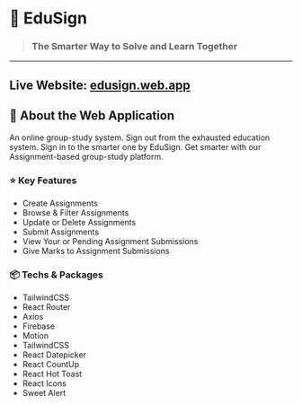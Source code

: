 # 📘 EduSign

> ### The Smarter Way to Solve and Learn Together

---

## Live Website: [edusign.web.app](https://edusign-e1494.web.app)

## 📄 About the Web Application

An online group-study system. Sign out from the exhausted education system. Sign in to the smarter one by EduSign. Get smarter with our Assignment-based group-study platform.

### ⭐ Key Features

-   Create Assignments
-   Browse & Filter Assignments
-   Update or Delete Assignments
-   Submit Assignments
-   View Your or Pending Assignment Submissions
-   Give Marks to Assignment Submissions

### 📦 Techs & Packages

-   TailwindCSS
-   React Router
-   Axios
-   Firebase
-   Motion
-   TailwindCSS
-   React Datepicker
-   React CountUp
-   React Hot Toast
-   React Icons
-   Sweet Alert
